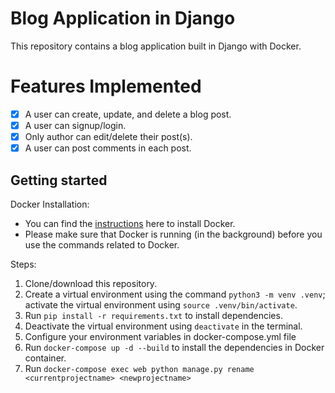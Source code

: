 # Blog Application in Django 
This repository contains a blog application built in Django with Docker. 

# Features Implemented 
- [x] A user can create, update, and delete a blog post.
- [x] A user can signup/login.
- [x] Only author can edit/delete their post(s). 
- [x] A user can post comments in each post. 

## Getting started 

Docker Installation: 
- You can find the [instructions](https://docs.docker.com/compose/install/) here to install Docker. 
- Please make sure that Docker is running (in the background) before you use the commands related to Docker. 

Steps: 
1. Clone/download this repository. 
2. Create a virtual environment using the command `python3 -m venv .venv`; activate the virtual environment using `source .venv/bin/activate`.
3. Run `pip install -r requirements.txt` to install dependencies. 
4. Deactivate the virtual environment using `deactivate` in the terminal. 
5. Configure your environment variables in docker-compose.yml file 
6. Run `docker-compose up -d --build` to install the dependencies in Docker container. 
7. Run `docker-compose exec web python manage.py rename <currentprojectname> <newprojectname>`


